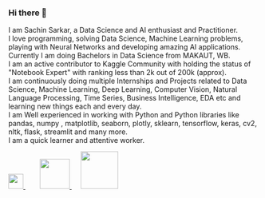 
### Hi there 👋

<!--
- 🔭 I’m currently working on ...
- 🌱 I’m currently learning ...
- 👯 I’m looking to collaborate on ...
- 🤔 I’m looking for help with ...
- 💬 Ask me about ...
- 📫 How to reach me: ...
- 😄 Pronouns: ...
- ⚡ Fun fact: ...
-->


I am Sachin Sarkar, a Data Science and AI enthusiast and Practitioner. <br>
I love programming, solving Data Science, Machine Learning problems, playing with Neural Networks and developing amazing AI applications. <br>
Currently I am doing Bachelors in Data Science from MAKAUT, WB. <br>
I am an active contributor to Kaggle Community with holding the status of "Notebook Expert" with ranking less than 2k out of 200k (approx).<br>
I am continuously doing multiple Internships and Projects related to Data Science, Machine Learning, Deep Learning, Computer Vision, Natural Language Processing, Time Series, Business Intelligence, EDA etc and learning new things each and every day. <br>
I am Well experienced in working with Python and Python libraries like pandas, numpy , matplotlib, seaborn, plotly, sklearn, tensorflow, keras, cv2, nltk, flask, streamlit and many more. <br>
I am a quick learner and attentive worker.<br>


<a href="https://www.linkedin.com/in/sachin-sarkar-aba74420b/" target="_blank">
<img src="https://upload.wikimedia.org/wikipedia/commons/thumb/f/f8/LinkedIn_icon_circle.svg/2048px-LinkedIn_icon_circle.svg.png" width="30px;"/> </a>&emsp; &ensp; 
<a href="https://www.kaggle.com/sachinsarkar" target="_blank"> <img src="https://upload.wikimedia.org/wikipedia/commons/7/7c/Kaggle_logo.png" width="60px;"/> </a>&emsp;  
<a href="https://medium.com/@sachin.it.ds" target="_blank"> <img src="https://cdn.mos.cms.futurecdn.net/xJGh6cXvC69an86AdrLD98.jpg" width="75px;"/></a>
  


